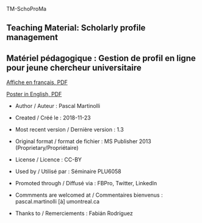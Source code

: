 TM-SchoProMa
## Teaching Material: Scholarly profile management 
## Matériel pédagogique : Gestion de profil en ligne pour jeune chercheur universitaire

[Affiche en français, PDF](https://github.com/pmartinolli/TM-SchoProMa/blob/master/TM-SchoProMa-v1.3.pdf)

[Poster in English, PDF](https://github.com/pmartinolli/TM-SchoProMa/blob/master/TM-SchoProMa-v1.3-en.pdf)

* Author / Auteur : Pascal Martinolli

* Created / Créé le : 2018-11-23

* Most recent version / Dernière version : 1.3

* Original format / format de fichier : MS Publisher 2013 (Proprietary/Propriétaire)

* License / Licence : CC-BY

* Used by / Utilisé par  : Séminaire PLU6058

* Promoted through / Diffusé via : FBPro, Twitter, LinkedIn

* Commments are welcomed at / Commentaires bienvenus : pascal.martinolli [à] umontreal.ca

* Thanks to / Remerciements : Fabián Rodríguez
